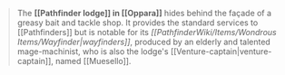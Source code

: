 > The **[[Pathfinder lodge]] in [[Oppara]]** hides behind the façade of a greasy bait and tackle shop. It provides the standard services to [[Pathfinders]] but is notable for its *[[PathfinderWiki/Items/Wondrous Items/Wayfinder|wayfinders]]*, produced by an elderly and talented mage-machinist, who is also the lodge's [[Venture-captain|venture-captain]], named [[Muesello]].









